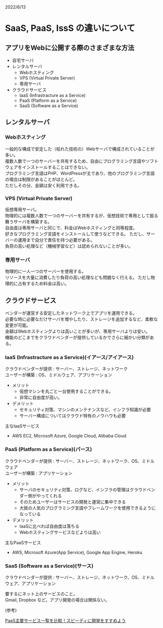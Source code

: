 2022/6/13
# SaaS, PaaS, IssS の違いについて

## アプリをWebに公開する際のさまざまな方法

- 自宅サーバ
- レンタルサーバ
  - Webホスティング
  - VPS (Virtual Private Server)
  - 専用サーバ
- クラウドサービス
  - IaaS (Infrastracture as a Service)
  - PaaS (Platform as a Service)
  - SaaS (Software as a Service)

## レンタルサーバ

### Webホスティング

一般的な構成で安定した（枯れた技術の）Webサーバで構成されていることが多い。   
複数人数で一つのサーバーを共有するため、自由にプログラミング言語やソフトウェアをインストールすることはできない。    
プログラミング言語はPHP、WordPressが主であり、他のプログラミング言語の場合は制限があることがほとんど。    
ただしその分、金額は安く利用できる。

### VPS (Virtual Private Server)

仮想専用サーバ。    
物理的には複数人数で一つのサーバーを共有するが、仮想技術で専用として振る舞うサーバを構築する。    
自由度は専用サーバと同じで、料金はWebホスティングと同等程度。    
好きなプログラミング言語をインストールして使うなどできる。
ただし、サーバーの運用まで自分で責任を持つ必要がある。    
負荷の高い処理など（機械学習など）は認められないことが多い。

### 専用サーバ

物理的に一人一つのサーバーを使用する。    
リソースを大量に消費したり負荷の高い処理なども問題なく行える。
ただし物理的に占有するため料金は高い。

## クラウドサービス

ベンダーが運営する安定したネットワーク上でアプリを運用できる。    
必要な時に必要なだけサーバを増やしたり、ストレージを追加するなど、柔軟な変更が可能。    
金額はWebホスティングよりは高いことが多いが、専用サーバよりは安い。    
機能のどこまでをクラウドベンダーが提供しているかでさらに細かい分類がある。    

### IaaS (Infrastracture as a Service)(イアース/アイアース)

クラウドベンダーが提供 : サーバー、ストレージ、ネットワーク    
ユーザーが構築 : OS、ミドルウェア、アプリケーション

- メリット
  - 仮想マシンを丸ごと一台使用することができる。
  - 非常に自由度が高い。
- デメリット
  - セキュリティ対策、マシンのメンテナンスなど、インフラ知識が必要
  - サーバー構成についてはクラウド特有のノウハウも必要

主なIaaSサービス    
- AWS EC2, Microsoft Azure, Google Cloud, Alibaba Cloud


### PaaS (Platform as a Service)(パース)

クラウドベンダーが提供 : サーバー、ストレージ、ネットワーク、OS、ミドルウェア    
ユーザーが構築 : アプリケーション

- メリット
  - サーバのセキュリティ対策、ログなど、インフラの管理はクラウドベンダー側がやってくれる
  - そのためユーザーはサービスの開発と運営に集中できる
  - 大抵の人気のプログラミング言語やフレームワークを使用できるようになっている
- デメリット
  - IaaSに比べれば自由度は落ちる
  - Webホスティングサービスなどよりは高い

主なPaaSサービス
- AWS, Microsoft Azure(App Service), Google App Engine, Heroku

### SaaS (Software as a Service)(サース)

クラウドベンダーが提供 : サーバー、ストレージ、ネットワーク、OS、ミドルウェア、アプリケーション  

要するにネット上のサービスのこと。    
Gmail, Dropbox など。アプリ開発の場合は関係ない。


(参考)

[PaaS主要サービス一覧を比較！スピーディに開発をすすめよう](https://qeee.jp/magazine/articles/3185)